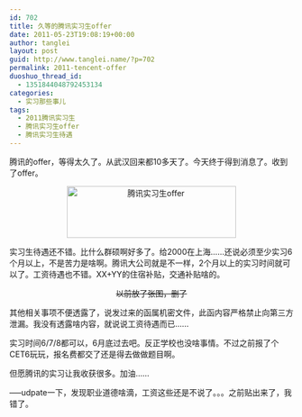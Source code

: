 ```yaml
---
id: 702
title: 久等的腾讯实习生offer
date: 2011-05-23T19:08:19+00:00
author: tanglei
layout: post
guid: http://www.tanglei.name/?p=702
permalink: 2011-tencent-offer
duoshuo_thread_id:
  - 1351844048792453134
categories:
  - 实习那些事儿
tags:
  - 2011腾讯实习生
  - 腾讯实习生offer
  - 腾讯实习生待遇
---
```

腾讯的offer，等得太久了。从武汉回来都10多天了。今天终于得到消息了。收到了offer。

<p style="text-align: center;">
  <a href="http://www.tanglei.name/wp-content/uploads/2011/05/tencent-offer.png"><img class="size-medium wp-image-703 aligncenter" title="tencent-offer" src="http://www.tanglei.name/wp-content/uploads/2011/05/tencent-offer-300x92.png" alt="腾讯实习生offer" width="300" height="92" /></a>
</p>

<p style="text-align: left;">
  实习生待遇还不错。比什么群硕啊好多了。给2000在上海……还说必须至少实习6个月以上，不是苦力是啥啊。腾讯大公司就是不一样，2个月以上的实习时间就可以了。工资待遇也不错。XX+YY的住宿补贴，交通补贴啥的。
</p>

<p style="text-align: center;">
  <del>以前放了张图，删了</del>
</p>

<p style="text-align: left;">
  其他相关事项不便透露了，说发过来的函属机密文件，此函内容严格禁止向第三方泄漏。我没有透露啥内容，就说说工资待遇而已……
</p>

<p style="text-align: left;">
  实习时间6/7/8都可以，6月底过去吧。反正学校也没啥事情。不过之前报了个CET6玩玩，报名费都交了还是得去做做题目啊。
</p>

<p style="text-align: left;">
  但愿腾讯的实习让我收获很多。加油……
</p>

<p style="text-align: left;">
  &#8212;&#8211;udpate一下，发现职业道德啥滴，工资这些还是不说了。。。之前贴出来了，我错了。
</p>
